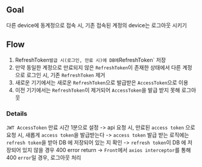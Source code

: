 
## Goal
다른 device에 동계정으로 접속 시, 기존 접속된 계정의 device는 로그아웃 시키기

## Flow
1. RefreshToken` 발급 시(로그인, 만료 시)에 DB에 `RefreshToken` 저장
2. 만약 동일한 계정으로 만료되지 않은 `RefreshToken`이 존재한 상태에서 다른 계정으로 로그인 시, 기존 `RefreshToken` 제거
3. 새로운 기기에서는 새로운 `RefreshToken`으로 발급받은 `AccessToken`으로 이용
4. 이전 기기에서는 `RefreshToken`이 제거되어 `AccessToken`을 발급 받지 못해 로그아웃


### Details
`JWT AccessToken` 만료 시간 1분으로 설정
-> api 요청 시, 만료된 `access token` 으로 요청 시, 새롭게 `access token`을 발급받는다
-> `access token` 발급 받는 로직에는 `refresh token`을 받아 DB 에 저장되어 있는 지 확인
-> `refresh token`이 DB  에 저장되어 있지 않을 경우 400 error return
-> `Front`에서 `axios interceptor`를 통해 400 `error`일 경우, 로그아웃 처리